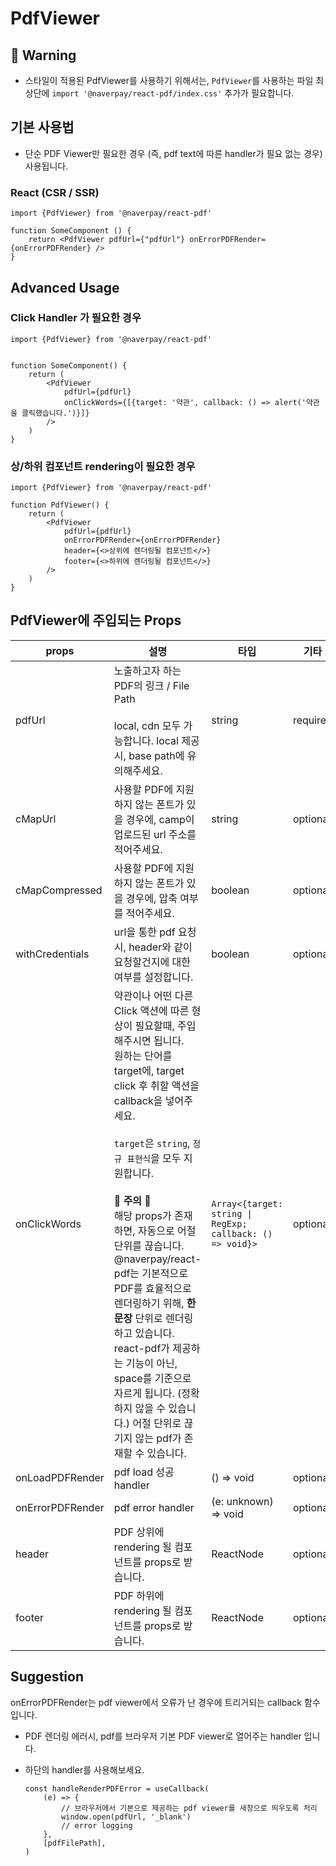 # PdfViewer

## 🚨 Warning

- 스타일이 적용된 PdfViewer를 사용하기 위해서는, `PdfViewer`를 사용하는 파일 최상단에 `import '@naverpay/react-pdf/index.css'` 추가가 필요합니다.

## 기본 사용법

- 단순 PDF Viewer만 필요한 경우 (즉, pdf text에 따른 handler가 필요 없는 경우) 사용됩니다.

### React (CSR / SSR)

```tsx
import {PdfViewer} from '@naverpay/react-pdf'

function SomeComponent () {
    return <PdfViewer pdfUrl={"pdfUrl"} onErrorPDFRender={onErrorPDFRender} />
}
```

## Advanced Usage

### Click Handler 가 필요한 경우

```tsx
import {PdfViewer} from '@naverpay/react-pdf'


function SomeComponent() {
    return (
        <PdfViewer
            pdfUrl={pdfUrl}
            onClickWords={[{target: '약관', callback: () => alert('약관을 클릭했습니다.')}]}
        />
    )
}
```

### 상/하위 컴포넌트 rendering이 필요한 경우

```tsx
import {PdfViewer} from '@naverpay/react-pdf'

function PdfViewer() {
    return (
        <PdfViewer
            pdfUrl={pdfUrl}
            onErrorPDFRender={onErrorPDFRender}
            header={<>상위에 렌더링될 컴포넌트</>}
            footer={<>하위에 렌더링될 컴포넌트</>}
        />
    )
}
```

## PdfViewer에 주입되는 Props

| props            | 설명                                                                                                                                                                                                                                                                                                                                                                                                                                                                                                                                 | 타입                                                      | 기타     |
| ---------------- | ------------------------------------------------------------------------------------------------------------------------------------------------------------------------------------------------------------------------------------------------------------------------------------------------------------------------------------------------------------------------------------------------------------------------------------------------------------------------------------------------------------------------------------ | --------------------------------------------------------- | -------- |
| pdfUrl           | 노출하고자 하는 PDF의 링크 / File Path <br /><br /> local, cdn 모두 가능합니다. local 제공시, base path에 유의해주세요.                                                                                                                                                                                                                                                                                                                                                                                                                                          | string                                                    | required |
|cMapUrl| 사용할 PDF에 지원하지 않는 폰트가 있을 경우에, camp이 업로드된 url 주소를 적어주세요. |string|optional|
|cMapCompressed|사용할 PDF에 지원하지 않는 폰트가 있을 경우에, 압축 여부를 적어주세요. |boolean|optional|
|withCredentials|url을 통한 pdf 요청 시, header와 같이 요청할건지에 대한 여부를 설정합니다. |boolean|optional|
| onClickWords     | 약관이나 어떤 다른 Click 액션에 따른 형상이 필요할때, 주입해주시면 됩니다. <br /> 원하는 단어를 target에, target click 후 취할 액션을 callback을 넣어주세요. <br /><br />`target`은 `string`, `정규 표현식`을 모두 지원합니다. <br /><br />**🚨 주의 🚨**<br /> 해당 props가 존재하면, 자동으로 어절 단위를 끊습니다.<br />@naverpay/react-pdf는 기본적으로 PDF를 효율적으로 렌더링하기 위해, **한문장** 단위로 렌더링하고 있습니다. <br /> react-pdf가 제공하는 기능이 아닌, space를 기준으로 자르게 됩니다. (정확하지 않을 수 있습니다.)  어절 단위로 끊기지 않는 pdf가 존재할 수 있습니다. | `Array<{target: string \| RegExp; callback: () => void}>` | optional |
| onLoadPDFRender | pdf load 성공 handler                                                                                                                                                                                                                                                                                                                                                                                                                                                                                                                    | () => void                                        | optional |
| onErrorPDFRender | pdf error handler                                                                                                                                                                                                                                                                                                                                                                                                                                                                                                                    | (e: unknown) => void                                        | optional |
| header           | PDF 상위에 rendering 될 컴포넌트를 props로 받습니다.                                                                                                                                                                                                                                                                                                                                                                                                                                                                                 | ReactNode                                                 | optional |
| footer           | PDF 하위에 rendering 될 컴포넌트를 props로 받습니다.                                                                                                                                                                                                                                                                                                                                                                                                                                                                                 | ReactNode                                                 | optional |

## Suggestion

onErrorPDFRender는 pdf viewer에서 오류가 난 경우에 트리거되는 callback 함수입니다.

- PDF 렌더링 에러시, pdf를 브라우저 기본 PDF viewer로 열어주는 handler 입니다.

- 하단의 handler를 사용해보세요.

    ```tsx
    const handleRenderPDFError = useCallback(
        (e) => {
            // 브라우저에서 기본으로 제공하는 pdf viewer를 새창으로 띄우도록 처리
            window.open(pdfUrl, '_blank')
            // error logging 
        },
        [pdfFilePath],
    )
    ```
